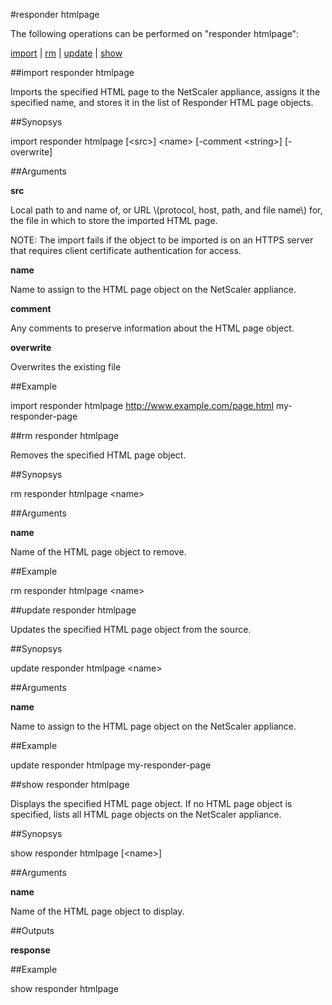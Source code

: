 #responder htmlpage

The following operations can be performed on "responder htmlpage":


[import](#import-responder-htmlpage) | [rm](#rm-responder-htmlpage) | [update](#update-responder-htmlpage) | [show](#show-responder-htmlpage)

##import responder htmlpage

Imports the specified HTML page to the NetScaler appliance, assigns it the specified name, and stores it in the list of Responder HTML page objects.


##Synopsys

import responder htmlpage [&lt;src>] &lt;name> [-comment &lt;string>] [-overwrite]


##Arguments

<b>src</b>
Local path to and name of, or URL \\(protocol, host, path, and file name\\) for, the file in which to store the imported HTML page.
NOTE: The import fails if the object to be imported is on an HTTPS server that requires client certificate authentication for access.

<b>name</b>
Name to assign to the HTML page object on the NetScaler appliance.

<b>comment</b>
Any comments to preserve information about the HTML page object.

<b>overwrite</b>
Overwrites the existing file



##Example

import responder htmlpage http://www.example.com/page.html my-responder-page 

##rm responder htmlpage

Removes the specified HTML page object.


##Synopsys

rm responder htmlpage &lt;name>


##Arguments

<b>name</b>
Name of the HTML page object to remove.



##Example

rm responder htmlpage &lt;name&gt;

##update responder htmlpage

Updates the specified HTML page object from the source.


##Synopsys

update responder htmlpage &lt;name>


##Arguments

<b>name</b>
Name to assign to the HTML page object on the NetScaler appliance.



##Example

update responder htmlpage my-responder-page

##show responder htmlpage

Displays the specified HTML page object. If no HTML page object is specified, lists all HTML page objects on the NetScaler appliance.


##Synopsys

show responder htmlpage [&lt;name>]


##Arguments

<b>name</b>
Name of the HTML page object to display.



##Outputs

<b>response</b>



##Example

show responder htmlpage

